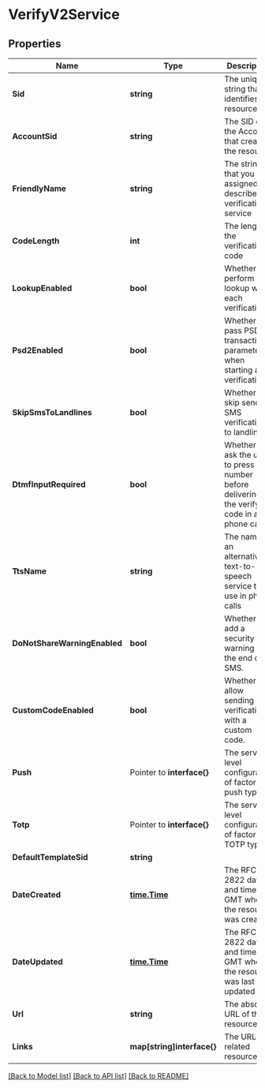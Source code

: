 # VerifyV2Service

## Properties

Name | Type | Description | Notes
------------ | ------------- | ------------- | -------------
**Sid** | **string** | The unique string that identifies the resource |[optional] 
**AccountSid** | **string** | The SID of the Account that created the resource |[optional] 
**FriendlyName** | **string** | The string that you assigned to describe the verification service |[optional] 
**CodeLength** | **int** | The length of the verification code |[optional] 
**LookupEnabled** | **bool** | Whether to perform a lookup with each verification |[optional] 
**Psd2Enabled** | **bool** | Whether to pass PSD2 transaction parameters when starting a verification |[optional] 
**SkipSmsToLandlines** | **bool** | Whether to skip sending SMS verifications to landlines |[optional] 
**DtmfInputRequired** | **bool** | Whether to ask the user to press a number before delivering the verify code in a phone call |[optional] 
**TtsName** | **string** | The name of an alternative text-to-speech service to use in phone calls |[optional] 
**DoNotShareWarningEnabled** | **bool** | Whether to add a security warning at the end of an SMS. |[optional] 
**CustomCodeEnabled** | **bool** | Whether to allow sending verifications with a custom code. |[optional] 
**Push** | Pointer to **interface{}** | The service level configuration of factor push type. |
**Totp** | Pointer to **interface{}** | The service level configuration of factor TOTP type. |
**DefaultTemplateSid** | **string** |  |[optional] 
**DateCreated** | [**time.Time**](time.Time.md) | The RFC 2822 date and time in GMT when the resource was created |[optional] 
**DateUpdated** | [**time.Time**](time.Time.md) | The RFC 2822 date and time in GMT when the resource was last updated |[optional] 
**Url** | **string** | The absolute URL of the resource |[optional] 
**Links** | **map[string]interface{}** | The URLs of related resources |[optional] 

[[Back to Model list]](../README.md#documentation-for-models) [[Back to API list]](../README.md#documentation-for-api-endpoints) [[Back to README]](../README.md)


